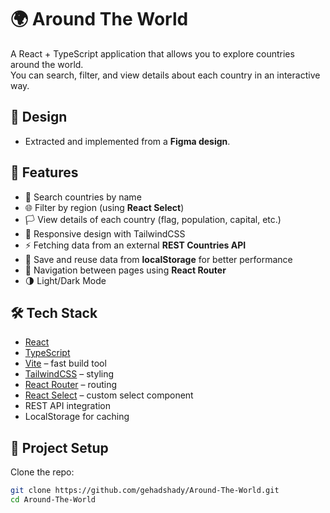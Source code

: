 # 🌍 Around The World

A React + TypeScript application that allows you to explore countries around the world.  
You can search, filter, and view details about each country in an interactive way.

## 🎨 Design

- Extracted and implemented from a **Figma design**.

## 🚀 Features

- 🔎 Search countries by name
- 🌐 Filter by region (using **React Select**)
- 🏳️ View details of each country (flag, population, capital, etc.)
- 📱 Responsive design with TailwindCSS
- ⚡ Fetching data from an external **REST Countries API**
- 💾 Save and reuse data from **localStorage** for better performance
- 🧭 Navigation between pages using **React Router**
- 🌗 Light/Dark Mode

## 🛠️ Tech Stack

- [React](https://react.dev/)
- [TypeScript](https://www.typescriptlang.org/)
- [Vite](https://vitejs.dev/) – fast build tool
- [TailwindCSS](https://tailwindcss.com/) – styling
- [React Router](https://reactrouter.com/) – routing
- [React Select](https://react-select.com/) – custom select component
- REST API integration
- LocalStorage for caching

## 📂 Project Setup

Clone the repo:

```bash
git clone https://github.com/gehadshady/Around-The-World.git
cd Around-The-World
```
